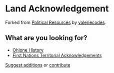 # Land Acknowledgement

Forked from [Political Resources](https://valeriecodes.github.io/political-resources/) by [valeriecodes](https://github.com/valeriecodes).

## What are you looking for?

* [Ohlone History](history.html)
* [First Nations Territorial Acknowledgements](first_nations.html)

[Suggest additions](https://github.com/davidagross/land-acknowledgement/issues) or [contribute](https://github.com/davidagross/land-acknowledgement/)
